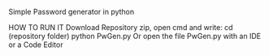 Simple Password generator in python

HOW TO RUN IT
Download Repository zip, open cmd and write:
cd (repository folder)
python PwGen.py
Or open the file PwGen.py with an IDE or a Code Editor
